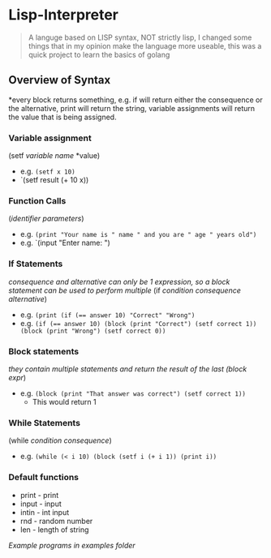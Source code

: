 # Lisp-Interpreter
> A languge based on LISP syntax, NOT strictly lisp, I changed some things that in my opinion make the language more useable, this was a quick project to learn the basics of golang
## Overview of Syntax
*every block returns something, e.g. if will return either the  consequence or the alternative, print will return the string, variable assignments will return the value that is being assigned.
### Variable assignment
(setf *variable name* *value)
  - e.g. `(setf x 10)`
  - `(setf result (+ 10 x))
  
### Function Calls
(*identifier* *parameters*)
  - e.g. `(print "Your name is " name " and you are " age " years old")`
  - e.g. `(input "Enter name: ")
 
### If Statements
*consequence and alternative can only be 1 expression, so a block statement can be used to perform multiple*
(if *condition* *consequence* *alternative*)
  - e.g. `(print (if (== answer 10) "Correct" "Wrong")`
  - e.g. `(if (== answer 10) (block (print "Correct") (setf correct 1)) (block (print "Wrong") (setf correct 0))`

### Block statements
*they contain multiple statements and return the result of the last
(block expr*)
  - e.g. `(block (print "That answer was correct") (setf correct 1))`
     - This would return 1
     
 ### While Statements
 (while *condition* *consequence*)
  - e.g. `(while (< i 10) (block (setf i (+ i 1)) (print i))`
  
 ### Default functions
 - print  - print
 - input - input
 - intin - int input 
 - rnd - random number 
- len - length of string

*Example programs in examples folder*
